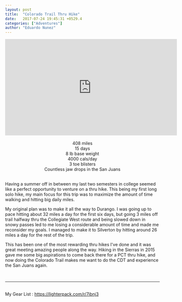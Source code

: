 ```yaml
---
layout: post
title:  "Colorado Trail Thru Hike"
date:   2017-07-24 19:45:31 +0529.4
categories: ["Adventures"]
author: "Eduardo Nunez"
---
```



<div style="text-align: center;"><iframe width="560" height="315" src="https://www.youtube.com/embed/C_9Xz_r9EkI" frameborder="0" allowfullscreen></iframe></div>

<br>

<center>
408 miles <br>
15 days <br>
8 lb base weight <br>
4000 cals/day <br>
3 toe blisters <br>
Countless jaw drops in the San Juans <br>
</center>

<br> 

Having a summer off in between my last two semesters in college seemed like a perfect opportunity to venture on a thru hike. This being my first long solo hike, my main focus for this trip was to maximize the amount of time walking and hitting big daily miles.

My original plan was to make it all the way to Durango. I was going up to pace hitting about 32 miles a day for the first six days, but going 3 miles off trail halfway thru the Collegiate West route and being slowed down in snowy passes led to me losing a considerable amount of time and made me reconsider my goals. I managed to make it to Silverton by hitting around 26 miles a day for the rest of the trip.

This has been one of the most rewarding thru hikes I've done and it was great meeting amazing people along the way. Hiking in the Sierras in 2015 gave me some big aspirations to come back there for a PCT thru hike, and now doing the Colorado Trail makes me want to do the CDT and experience the San Juans again.

<br>
<hr>
<br> 
My Gear List : <a href = "https://lighterpack.com/r/7ibnj3" > https://lighterpack.com/r/7ibnj3 </a>